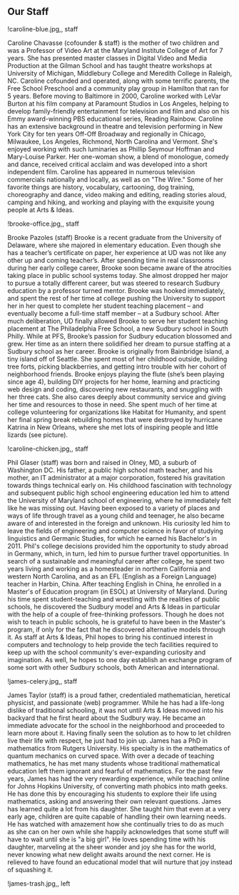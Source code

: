 Our Staff
---

!caroline-blue.jpg,, staff

Caroline Chavasse (cofounder & staff) is the mother of two children and was a
Professor of Video Art at the Maryland Institute College of Art for 7 years.
She has presented master classes in Digital Video and Media Production at the
Gilman School and has taught theatre workshops at University of Michigan,
Middlebury College and Meredith College in Raleigh, NC. Caroline cofounded and
operated, along with some terrific parents, the Free School Preschool and a
community play group in Hamilton that ran for 5 years.  Before moving to
Baltimore in 2000, Caroline worked with LeVar Burton at his film company at
Paramount Studios in Los Angeles, helping to develop family-friendly
entertainment for television and film and also on his Emmy award-winning PBS
educational series, Reading Rainbow. Caroline has an extensive background in
theatre and television performing in New York City for ten years Off-Off
Broadway and regionally in Chicago, Milwaukee, Los Angeles, Richmond, North
Carolina and Vermont. She's enjoyed working with such luminaries as Phillip
Seymour Hoffman and Mary-Louise Parker. Her one-woman show, a blend of
monologue, comedy and dance, received critical acclaim and was developed into
a short independent film. Caroline has appeared in numerous television
commercials nationally and locally, as well as on "The Wire." Some of her
favorite things are history, vocabulary, cartooning, dog training,
choreography and dance, video making and editing, reading stories aloud,
camping and hiking, and working and playing with the exquisite young people at
Arts & Ideas.


!brooke-office.jpg,, staff

Brooke Pazoles (staff) Brooke is a recent graduate from the University of
Delaware, where she majored in elementary education. Even though she has a
teacher’s certificate on paper, her experience at UD was not like any other up
and coming teacher’s. After spending time in real classrooms during her early
college career, Brooke soon became aware of the atrocities taking place in
public school systems today. She almost dropped her major to pursue a totally
different career, but was steered to research Sudbury education by a professor
turned mentor. Brooke was hooked immediately, and spent the rest of her time
at college pushing the University to support her in her quest to complete her
student teaching placement – and eventually become a full-time staff member –
at a Sudbury school. After much deliberation, UD finally allowed Brooke to
serve her student teaching placement at The Philadelphia Free School, a new
Sudbury school in South Philly. While at PFS, Brooke’s passion for Sudbury
education blossomed and grew. Her time as an intern there solidified her dream
to pursue staffing at a Sudbury school as her career.  Brooke is originally
from Bainbridge Island, a tiny island off of Seattle. She spent most of her
childhood outside, building tree forts, picking blackberries, and getting
intro trouble with her cohort of neighborhood friends.  Brooke enjoys playing
the flute (she’s been playing since age 4), building DIY projects for her
home, learning and practicing web design and coding, discovering new
restaurants, and snuggling with her three cats. She also cares deeply about
community service and giving her time and resources to those in need. She
spent much of her time at college volunteering for organizations like Habitat
for Humanity, and spent her final spring break rebuilding homes that were
destroyed by hurricane Katrina in New Orleans, where she met lots of inspiring
people and little lizards (see picture).

!caroline-chicken.jpg,, staff

Phil Glaser (staff) was born and raised in Olney, MD, a suburb of Washington
DC. His father, a public high school math teacher, and his mother, an IT
administrator at a major corporation, fostered his gravitation towards things
technical early on. His childhood fascination with technology and subsequent
public high school engineering education led him to attend the University of
Maryland school of engineering, where he immediately felt like he was missing
out. Having been exposed to a variety of places and ways of life through
travel as a young child and teenager, he also became aware of and interested
in the foreign and unknown. His curiosity led him to leave the fields of
engineering and computer science in favor of studying linguistics and Germanic
Studies, for which he earned his Bachelor's in 2011.  Phil's college decisions
provided him the opportunity to study abroad in Germany, which, in turn, led
him to pursue further travel opportunities. In search of a sustainable and
meaningful career after college, he spent two years living and working as a
homesteader in northern California and western North Carolina, and as an EFL
(English as a Foreign Language) teacher in Harbin, China. After teaching
English in China, he enrolled in a Master's of Education program (in ESOL) at
University of Maryland. During his time spent student-teaching and wrestling
with the realities of public schools, he discovered the Sudbury model and Arts
& Ideas in particular with the help of a couple of free-thinking professors.
Though he does not wish to teach in public schools, he is grateful to have
been in the Master's program, if only for the fact that he discovered
alternative models through it.  As staff at Arts & Ideas, Phil hopes to bring
his continued interest in computers and technology to help provide the tech
facilities required to keep up with the school community's ever-expanding
curiosity and imagination. As well, he hopes to one day establish an exchange
program of some sort with other Sudbury schools, both American and
international.

!james-celery.jpg,, staff

James Taylor (staff) is a proud father, credentialed mathematician, heretical
physicist, and passionate (web) programmer. While he has had a life-long
dislike of traditional schooling, it was not until Arts & Ideas moved into his
backyard that he first heard about the Sudbury way. He became an immediate
advocate for the school in the neighborhood and proceeded to learn more about
it. Having finally seen the solution as to how to let children live their life
with respect, he just had to join up.  James has a PhD in mathematics from
Rutgers University. His specialty is in the mathematics of quantum mechanics
on curved space. With over a decade of teaching mathematics, he has met many
students whose traditional mathematical education left them ignorant and
fearful of mathematics. For the past few years, James has had the very
rewarding experience, while teaching online for Johns Hopkins University, of
converting math phobics into math geeks. He has done this by encouraging his
students to explore their life using mathematics, asking and answering their
own relevant questions.  James has learned quite a lot from his daughter. She
taught him that even at a very early age, children are quite capable of
handling their own learning needs. He has watched with amazement how she
continually tries to do as much as she can on her own while she happily
acknowledges that some stuff will have to wait until she is "a big girl". He
loves spending time with his daughter, marveling at the sheer wonder and joy
she has for the world, never knowing what new delight awaits around the next
corner. He is relieved to have found an educational model that will nurture
that joy instead of squashing it.

!james-trash.jpg,, left
